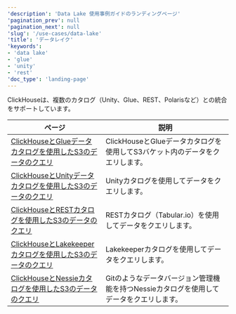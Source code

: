 ```yaml
---
'description': 'Data Lake 使用事例ガイドのランディングページ'
'pagination_prev': null
'pagination_next': null
'slug': '/use-cases/data-lake'
'title': 'データレイク'
'keywords':
- 'data lake'
- 'glue'
- 'unity'
- 'rest'
'doc_type': 'landing-page'
---
```


ClickHouseは、複数のカタログ（Unity、Glue、REST、Polarisなど）との統合をサポートしています。

| ページ | 説明 |
|-----|-----|
| [ClickHouseとGlueデータカタログを使用したS3のデータのクエリ](/use-cases/data-lake/glue-catalog) | ClickHouseとGlueデータカタログを使用してS3バケット内のデータをクエリします。 |
| [ClickHouseとUnityデータカタログを使用したS3のデータのクエリ](/use-cases/data-lake/unity-catalog) | Unityカタログを使用してデータをクエリします。 |
| [ClickHouseとRESTカタログを使用したS3のデータのクエリ](/use-cases/data-lake/rest-catalog) | RESTカタログ（Tabular.io）を使用してデータをクエリします。 |
| [ClickHouseとLakekeeperカタログを使用したS3のデータのクエリ](/use-cases/data-lake/lakekeeper-catalog) | Lakekeeperカタログを使用してデータをクエリします。 |
| [ClickHouseとNessieカタログを使用したS3のデータのクエリ](/use-cases/data-lake/nessie-catalog) | Gitのようなデータバージョン管理機能を持つNessieカタログを使用してデータをクエリします。 |
